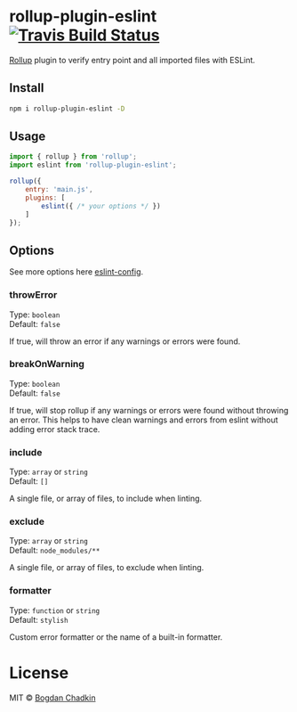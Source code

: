# rollup-plugin-eslint [![Travis Build Status][travis-img]][travis]

[travis-img]: https://travis-ci.org/TrySound/rollup-plugin-eslint.svg
[travis]: https://travis-ci.org/TrySound/rollup-plugin-eslint
[rollup]: https://github.com/rollup/rollup
[eslint-config]: http://eslint.org/docs/developer-guide/nodejs-api#cliengine

[Rollup] plugin to verify entry point and all imported files with ESLint.


## Install

```sh
npm i rollup-plugin-eslint -D
```


## Usage

```js
import { rollup } from 'rollup';
import eslint from 'rollup-plugin-eslint';

rollup({
    entry: 'main.js',
    plugins: [
        eslint({ /* your options */ })
    ]
});
```


## Options

See more options here [eslint-config].

### throwError

Type: `boolean`  
Default: `false`

If true, will throw an error if any warnings or errors were found.

### breakOnWarning

Type: `boolean`  
Default: `false`

If true, will stop rollup if any warnings or errors were found without throwing an error. This helps to have clean warnings and errors from eslint without adding error stack trace.

### include

Type: `array` or `string`  
Default: `[]`

A single file, or array of files, to include when linting.

### exclude

Type: `array` or `string`  
Default: `node_modules/**`

A single file, or array of files, to exclude when linting.

### formatter

Type: `function` or `string`  
Default: `stylish`

Custom error formatter or the name of a built-in formatter.


# License

MIT © [Bogdan Chadkin](mailto:trysound@yandex.ru)
